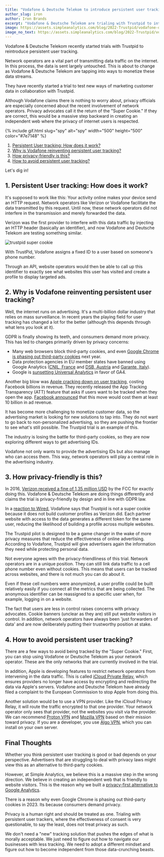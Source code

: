 ```yaml
---
title: "Vodafone & Deutsche Telekom to introduce persistent user tracking"
author_slug: iron
author: Iron Brands
excerpt: "Vodafone & Deutsche Telekom are trialing with Trustpid to introduce persistent user tracking"
image: https://assets.simpleanalytics.com/blog/2022-Trustpid/vodafone-deutsche-telekom-trustpid.png
image_no_text: https://assets.simpleanalytics.com/blog/2022-Trustpid/vodafone-deutsche-telekom-trustpid-social-image.png
---
```


Vodafone & Deutsche Telekom recently started trials with Trustpid to reintroduce persistent user tracking.

Network operators are a vital part of transmitting data traffic on the internet. In this process, the data is sent largely untouched. This is about to change as Vodafone & Deutsche Telekom are tapping into ways to monetize these data streams.

They have recently started a trial to test new ways of marketing customer data in collaboration with Trustpid.

Although Vodafone claims there is nothing to worry about, privacy officials are especially concerned about the recent involvement of network operators. Privacy advocates call it the return of the "Super Cookie." If they are correct, this would be a massive step backward in creating an independent web where the privacy of internet users is respected.

{% include gif.html slug="spy" alt="spy" width="500" height="500" color="#7e7148" %}

1.  [Persistent User tracking: How does it work?](#1--persistent-user-tracking-how-does-it-work)
2.  [Why is Vodafone reinventing persistent user tracking?](#2--why-is-vodafone-reinventing-persistent-user-tracking)
3.  [How privacy-friendly is this?](#3--how-privacy-friendly-is-this)
4.  [How to avoid persistent user tracking?](#4--how-to-avoid-persistent-user-tracking)

Let's dig in! 

## 1.  Persistent User tracking: How does it work?

It's supposed to work like this: Your activity online makes your device send an HTTP request. Network operators like Verizon or Vodafone facilitate the data transmitted by this request. Until now, these network operators did not interfere in the transmission and merely forwarded the data.

Verizon was the first provider to interfere with this data traffic by injecting an HTTP header (basically an identifier), and now Vodafone and Deutsche Telekom are testing something similar.

<img src="https://assets.simpleanalytics.com/blog/2022-Trustpid/vodafone-deutsche-telekom-trustpid.png" alt="trustpid super cookie" class="border-radius" />
<p class="caption" markdown="1">
</p>

With TrustPid, Vodafone assigns a fixed ID to a user based on someone's phone number.

Through an API, website operators would then be able to call up this identifier to exactly see what websites this user has visited and create a profile to display targeted ads. 

## 2.  Why is Vodafone reinventing persistent user tracking?

Well, the internet runs on advertising. It's a multi-billion dollar industry that relies on mass surveillance. In recent years the playing field for user tracking has changed a lot for the better (although this depends through what lens you look at it).

GDPR is finally showing its teeth, and consumers demand more privacy. This has led to changes primarily driven by privacy concerns:

-   Many web browsers block third-party cookies, and even [Google Chrome is phasing out third-party cookies](https://www.theverge.com/2021/6/24/22547339/google-chrome-cookiepocalypse-delayed-2023) next year.
-   Data protection agencies in EU member states have banned using Google Analytics ([CNIL, France](https://blog.simpleanalytics.com/cnil-update-google-analytics-is-still-illegal) and [DSB, Austria](https://noyb.eu/en/austrian-dsb-eu-us-data-transfers-google-analytics-illegal) and [Garante, Italy](https://blog.simpleanalytics.com/italy-declares-google-analytics-illegal)).
-   Google is [sunsetting Universal Analytics](https://blog.simpleanalytics.com/google-to-sunset-universal-analytics-in-2023) in favor of GA4.

Another big blow was [Apple cracking down on user tracking](https://blog.simpleanalytics.com/does-safari-block-google-analytics-and-apple-privacy-updates), costing Facebook billions in revenue. They recently released the App Tracking Transparency (ATT) feature that asks if users want to be tracked when they open the app. [Facebook announced](https://www.cnbc.com/2022/02/02/facebook-parent-meta-fb-q4-2021-earnings.html) that this move would cost them at least 10 billion in ad revenue.

It has become more challenging to monetize customer data, so the advertising market is looking for new solutions to tap into. They do not want to go back to non-personalized advertising, so they are pushing the frontier to see what's still possible. The Trustpid trial is an example of this.

The industry is losing the battle for third-party cookies, so they are now exploring different ways to get advertising IDs.

Vodafone not only wants to provide the advertising IDs but also manage who can access them. This way, network operators will play a central role in the advertising industry.

## 3.  How privacy-friendly is this?

In 2016, [Verizon received a fine of 1,35 million USD](https://www.theverge.com/2016/3/7/11173010/verizon-supercookie-fine-1-3-million-fcc) by the FCC for exactly doing this. Vodafone & Deutsche Telekom are doing things differently and claims the trial is privacy-friendly by design and in line with GDPR law.

In a [reaction to Wired](https://www.wired.com/story/trustpid-digital-token-supercookie/), Vodafone says that Trustpid is not a super cookie because it does not build customer profiles as Verizon did. Each partner website with access to the data generates a different token for the same user, reducing the likelihood of building a profile across multiple websites.

The Trustpid pilot is designed to be a game changer in the wake of more privacy measures that reduce the effectiveness of online advertising. According to Vodafone, Trustpid will give advertisers again the information they need while protecting personal data.

Not everyone agrees with the privacy-friendliness of this trial. Network operators are in a unique position. They can still link data traffic to a cell phone number even without cookies. This means that users can be tracked across websites, and there is not much you can do about it.

Even if these cell numbers were anonymized, a user profile could be built relatively easily if you connect all the metrics that are being collected. The anonymous identifier can be reassigned to a specific user when, for example, logging in on a website.

The fact that users are less in control raises concerns with privacy advocates. Cookie banners (unclear as they are) still put website visitors in control. In addition, network operators have always been 'just forwarders of data' and are now deliberately putting their trustworthy position at stake. 

## 4.  How to avoid persistent user tracking?

There are a few ways to avoid being tracked by the "Super Cookie." First, you can stop using Vodafone or Deutsche Telekom as your network operator. These are the only networks that are currently involved in the trial.

In addition, Apple is developing features to restrict network operators from intervening in the data traffic. This is called [iCloud Private Relay](https://www.lifewire.com/what-is-icloud-private-relay-5200343), which ensures providers no longer have access by encrypting and redirecting the data via Apple's servers. Vodafone and Deutsche Telekom have already filed a complaint to the European Commission to stop Apple from doing this.

Another solution would be to use a VPN provider. Like the iCloud Privacy Relay, it will route the traffic encrypted to that one provider. Your network operator only sees that provider, not the websites you visit via the provider. We can recommend [Proton VPN](https://protonvpn.com/) and [Mozilla VPN](https://www.mozilla.org/en-US/products/vpn/) based on their mission toward privacy. If you are a developer, you use [Algo VPN](https://github.com/trailofbits/algo), which you can install on your own server.

##  Final Thoughts

Whether you think persistent user tracking is good or bad depends on your perspective. Advertisers that are struggling to deal with privacy laws might view this as an alternative to third-party cookies.

However, at Simple Analytics, we believe this is a massive step in the wrong direction. We believe in creating an independent web that is friendly to website visitors. This is the reason why we built a [privacy-first alternative to Google Analytics](https://blog.simpleanalytics.com/why-simple-analytics-is-a-great-alternative-to-google-analytics).

There is a reason why even Google Chrome is phasing out third-party cookies in 2023. Its because consumers demand privacy.

Privacy is a human right and should be treated as one. Trialing with persistent user trackers, where the effectiveness of consent is very questionable, to say the least, does not treat privacy as such.

We don't need a "new" tracking solution that pushes the edges of what is morally acceptable. We just need to figure out how to navigate our businesses with less tracking. We need to adopt a different mindset and figure out how to become independent from those data-crunching beasts.
